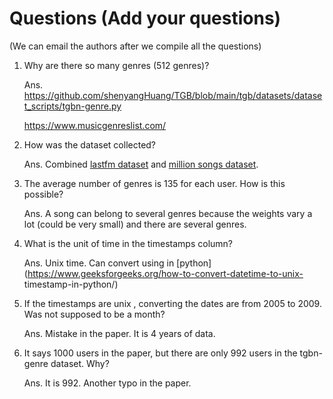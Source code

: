 # Questions (Add your questions)
(We can email the authors after we compile all the questions)

1. Why are there so many genres (512 genres)?

     Ans. https://github.com/shenyangHuang/TGB/blob/main/tgb/datasets/dataset_scripts/tgbn-genre.py

     https://www.musicgenreslist.com/

3. How was the dataset collected?

     Ans. Combined [lastfm dataset](https://github.com/eifuentes/lastfm-dataset-1K) and [million songs dataset](http://millionsongdataset.com/). 


5. The average number of genres is 135 for each user. How is this possible?

     Ans. A song can belong to several genres because the weights vary a lot (could be very small) and there are several genres.

7. What is the unit of time in the timestamps column?

     Ans. Unix time. Can convert using in [python](https://www.geeksforgeeks.org/how-to-convert-datetime-to-unix-     timestamp-in-python/)

9. If the timestamps are unix , converting the dates are from 2005 to 2009. Was not supposed to be a month?

     Ans. Mistake in the paper. It is 4 years of data.

11. It says 1000 users in the paper, but there are only 992 users in the tgbn-genre dataset. Why?

     Ans. It is 992. Another typo in the paper.

